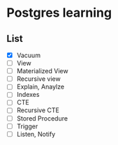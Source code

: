 # Postgres learning

## List
- [x] Vacuum
- [ ] View
- [ ] Materialized View
- [ ] Recursive view
- [ ] Explain, Anaylze
- [ ] Indexes
- [ ] CTE
- [ ] Recursive CTE
- [ ] Stored Procedure
- [ ] Trigger
- [ ] Listen, Notify